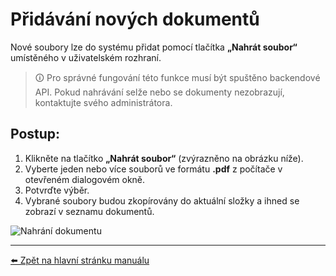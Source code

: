 # Přidávání nových dokumentů

Nové soubory lze do systému přidat pomocí tlačítka **„Nahrát soubor“** umístěného v uživatelském rozhraní.

> 🛈 Pro správné fungování této funkce musí být spuštěno backendové API. Pokud nahrávání selže nebo se dokumenty nezobrazují, kontaktujte svého administrátora.

## Postup:

1. Klikněte na tlačítko **„Nahrát soubor“** (zvýrazněno na obrázku níže).
2. Vyberte jeden nebo více souborů ve formátu **.pdf** z počítače v otevřeném dialogovém okně.
3. Potvrďte výběr.
4. Vybrané soubory budou zkopírovány do aktuální složky a ihned se zobrazí v seznamu dokumentů.

![Nahrání dokumentu](https://github.com/user-attachments/assets/50b0b174-e06a-4530-b5f6-d8c91428774c)

---

[⬅️ Zpět na hlavní stránku manuálu](../README.md)
